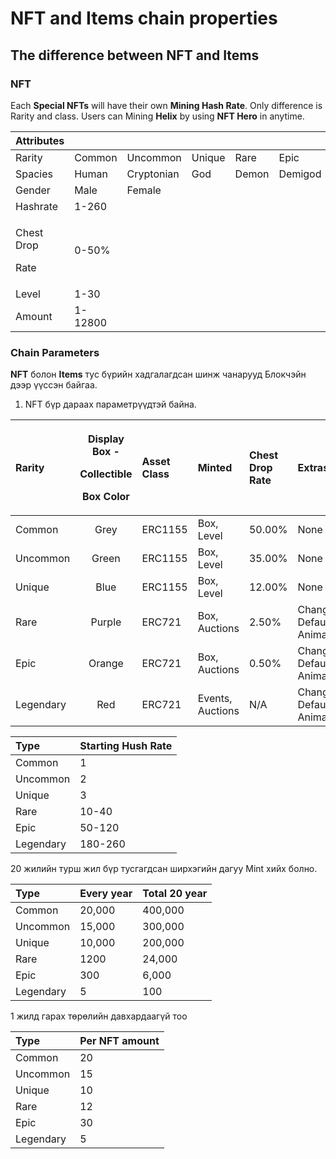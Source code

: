 # NFT and Items chain properties

## The difference between NFT and Items

### NFT 

Each **Special NFTs** will have their own **Mining Hash Rate**. Only difference is Rarity and class. Users can Mining **Helix** by using **NFT Hero** in anytime.

<table>
  <thead>
    <tr>
      <th style="text-align:left">Attributes</th>
      <th style="text-align:left"></th>
      <th style="text-align:left"></th>
      <th style="text-align:left"></th>
      <th style="text-align:left"></th>
      <th style="text-align:left"></th>
      <th style="text-align:left"></th>
    </tr>
  </thead>
  <tbody>
    <tr>
      <td style="text-align:left">Rarity</td>
      <td style="text-align:left">Common</td>
      <td style="text-align:left">Uncommon</td>
      <td style="text-align:left">Unique</td>
      <td style="text-align:left">Rare</td>
      <td style="text-align:left">Epic</td>
      <td style="text-align:left">Legendary</td>
    </tr>
    <tr>
      <td style="text-align:left">Spacies</td>
      <td style="text-align:left">Human</td>
      <td style="text-align:left">Cryptonian</td>
      <td style="text-align:left">God</td>
      <td style="text-align:left">Demon</td>
      <td style="text-align:left">Demigod</td>
      <td style="text-align:left">Titan</td>
    </tr>
    <tr>
      <td style="text-align:left">Gender</td>
      <td style="text-align:left">Male</td>
      <td style="text-align:left">Female</td>
      <td style="text-align:left"></td>
      <td style="text-align:left"></td>
      <td style="text-align:left"></td>
      <td style="text-align:left"></td>
    </tr>
    <tr>
      <td style="text-align:left">Hashrate</td>
      <td style="text-align:left">1-260</td>
      <td style="text-align:left"></td>
      <td style="text-align:left"></td>
      <td style="text-align:left"></td>
      <td style="text-align:left"></td>
      <td style="text-align:left"></td>
    </tr>
    <tr>
      <td style="text-align:left">
        <p>Chest Drop</p>
        <p>Rate</p>
      </td>
      <td style="text-align:left">0-50%</td>
      <td style="text-align:left"></td>
      <td style="text-align:left"></td>
      <td style="text-align:left"></td>
      <td style="text-align:left"></td>
      <td style="text-align:left"></td>
    </tr>
    <tr>
      <td style="text-align:left">Level</td>
      <td style="text-align:left">1-30</td>
      <td style="text-align:left"></td>
      <td style="text-align:left"></td>
      <td style="text-align:left"></td>
      <td style="text-align:left"></td>
      <td style="text-align:left"></td>
    </tr>
    <tr>
      <td style="text-align:left">Amount</td>
      <td style="text-align:left">1-12800</td>
      <td style="text-align:left"></td>
      <td style="text-align:left"></td>
      <td style="text-align:left"></td>
      <td style="text-align:left"></td>
      <td style="text-align:left"></td>
    </tr>
  </tbody>
</table>

### Chain Parameters

**NFT** болон **Items** тус бүрийн хадгалагдсан шинж чанарууд Блокчэйн дээр үүссэн байгаа.

1.  NFT бүр дараах параметрүүдтэй байна.

<table>
  <thead>
    <tr>
      <th style="text-align:left">Rarity</th>
      <th style="text-align:center">
        <p>Display Box -</p>
        <p>Collectible</p>
        <p>Box Color</p>
      </th>
      <th style="text-align:left">Asset Class</th>
      <th style="text-align:left">Minted</th>
      <th style="text-align:left">Chest Drop Rate</th>
      <th style="text-align:left">Extras</th>
    </tr>
  </thead>
  <tbody>
    <tr>
      <td style="text-align:left">Common</td>
      <td style="text-align:center">Grey</td>
      <td style="text-align:left">ERC1155</td>
      <td style="text-align:left">Box, Level</td>
      <td style="text-align:left">50.00%</td>
      <td style="text-align:left">None</td>
    </tr>
    <tr>
      <td style="text-align:left">Uncommon</td>
      <td style="text-align:center">Green</td>
      <td style="text-align:left">ERC1155</td>
      <td style="text-align:left">Box, Level</td>
      <td style="text-align:left">35.00%</td>
      <td style="text-align:left">None</td>
    </tr>
    <tr>
      <td style="text-align:left">Unique</td>
      <td style="text-align:center">Blue</td>
      <td style="text-align:left">ERC1155</td>
      <td style="text-align:left">Box, Level</td>
      <td style="text-align:left">12.00%</td>
      <td style="text-align:left">None</td>
    </tr>
    <tr>
      <td style="text-align:left">Rare</td>
      <td style="text-align:center">Purple</td>
      <td style="text-align:left">ERC721</td>
      <td style="text-align:left">Box, Auctions</td>
      <td style="text-align:left">2.50%</td>
      <td style="text-align:left">Change Default Animation</td>
    </tr>
    <tr>
      <td style="text-align:left">Epic</td>
      <td style="text-align:center">Orange</td>
      <td style="text-align:left">ERC721</td>
      <td style="text-align:left">Box, Auctions</td>
      <td style="text-align:left">0.50%</td>
      <td style="text-align:left">Change Default Animation</td>
    </tr>
    <tr>
      <td style="text-align:left">Legendary</td>
      <td style="text-align:center">Red</td>
      <td style="text-align:left">ERC721</td>
      <td style="text-align:left">Events, Auctions</td>
      <td style="text-align:left">N/A</td>
      <td style="text-align:left">Change Default Animation</td>
    </tr>
  </tbody>
</table>

| Type | Starting Hush Rate |
| :--- | :--- |
| Common | 1 |
| Uncommon | 2 |
| Unique | 3 |
| Rare | 10-40 |
| Epic | 50-120 |
| Legendary | 180-260 |

   20 жилийн турш жил бүр тусгагдсан ширхэгийн дагуу Мint хийх болно.

| Type | Every year | Total 20 year  |
| :--- | :--- | :--- |
| Common | 20,000 | 400,000 |
| Uncommon | 15,000 | 300,000 |
| Unique | 10,000 | 200,000 |
| Rare | 1200 | 24,000 |
| Epic | 300 | 6,000 |
| Legendary | 5 | 100 |

1 жилд гарах төрөлийн давхардаагүй тоо

| Type | Per NFT amount |
| :--- | :--- |
| Common | 20 |
| Uncommon | 15 |
| Unique | 10 |
| Rare | 12 |
| Epic | 30 |
| Legendary | 5 |

  

